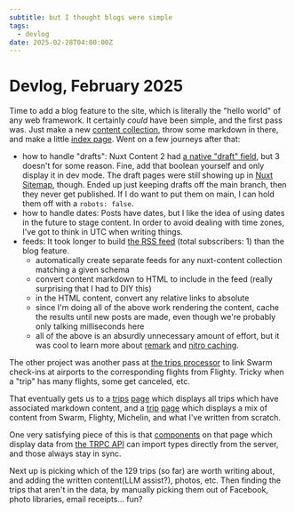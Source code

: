 ```yaml
---
subtitle: but I thought blogs were simple
tags:
  - devlog
date: 2025-02-28T04:00:00Z
---
```


# Devlog, February 2025

Time to add a blog feature to the site, which is literally the "hello world" of any web framework. It certainly _could_ have been simple, and the first pass was. Just make a new [content collection](https://content.nuxt.com/docs/collections/define), throw some markdown in there, and make a little [index page](/blog). Went on a few journeys after that:

- how to handle "drafts": Nuxt Content 2 had [a native "draft" field](https://v2.content.nuxt.com/usage/markdown#native-parameters), but 3 doesn't for some reason. Fine, add that boolean yourself and only display it in dev mode. The draft pages were still showing up in [Nuxt Sitemap](https://nuxtseo.com/docs/sitemap/getting-started/introduction), though. Ended up just keeping drafts off the main branch, then they never get published. If I do want to put them on main, I can hold them off with a `robots: false`.
- how to handle dates: Posts have dates, but I like the idea of using dates in the future to stage content. In order to avoid dealing with time zones, I've got to think in UTC when writing things.
- feeds: It took longer to build [the RSS feed](/source/f44da06/server/api/feed/%5Bcollection%5D/%5Bformat%5D.ts) (total subscribers: 1) than the blog feature.
  - automatically create separate feeds for any nuxt-content collection matching a given schema
  - convert content markdown to HTML to include in the feed (really surprising that I had to DIY this)
  - in the HTML content, convert any relative links to absolute
  - since I'm doing all of the above work rendering the content, cache the results until new posts are made, even though we're probably only talking milliseconds here
  - all of the above is an absurdly unnecessary amount of effort, but it was cool to learn more about [remark](https://remark.js.org) and [nitro caching](https://nitro.build/guide/cache).

The other project was another pass at [the trips processor](/source/f44da06/data/trips.ts) to link Swarm check-ins at airports to the corresponding flights from Flighty. Tricky when a "trip" has many flights, some get canceled, etc.

That eventually gets us to a [trips](/trips) [page](/source/f44da06/app/pages/trips/index.vue) which displays all trips which have associated markdown content, and a [trip](/trips/2024-07-20) [page](/source/f44da06/app/pages/trips/%5Btrip%5D.vue) which displays a mix of content from Swarm, Flighty, Michelin, and what I've written from scratch.

One very satisfying piece of this is that [components](/source/f44da06/app/components/Flight.vue) on that page which display data from [the TRPC API](/source/f44da06/server/api/trpc/%5Btrpc%5D.ts) can import types directly from the server, and those always stay in sync.

Next up is picking which of the 129 trips (so far) are worth writing about, and adding the written content(LLM assist?), photos, etc. Then finding the trips that aren't in the data, by manually picking them out of Facebook, photo libraries, email receipts... fun?
